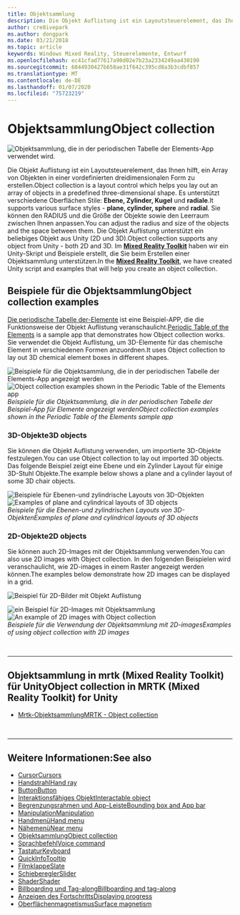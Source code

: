 ```yaml
---
title: Objektsammlung
description: Die Objekt Auflistung ist ein Layoutsteuerelement, das Ihnen hilft, ein Array von Objekten in einer vordefinierten dreidimensionalen Form zu erstellen.
author: cre8ivepark
ms.author: dongpark
ms.date: 03/21/2018
ms.topic: article
keywords: Windows Mixed Reality, Steuerelemente, Entwurf
ms.openlocfilehash: ec41cfad77617a90d02e7b23a2334249aa430190
ms.sourcegitcommit: 6844930427b658ae31f642c395cd8a3b3cdbf857
ms.translationtype: MT
ms.contentlocale: de-DE
ms.lasthandoff: 01/07/2020
ms.locfileid: "75723219"
---
```

# <a name="object-collection"></a><span data-ttu-id="82016-104">Objektsammlung</span><span class="sxs-lookup"><span data-stu-id="82016-104">Object collection</span></span>

![Objektsammlung, die in der periodischen Tabelle der Elements-App verwendet wird.](images/UX/UX_Hero_ObjectCollection.jpg)<br>


<span data-ttu-id="82016-106">Die Objekt Auflistung ist ein Layoutsteuerelement, das Ihnen hilft, ein Array von Objekten in einer vordefinierten dreidimensionalen Form zu erstellen.</span><span class="sxs-lookup"><span data-stu-id="82016-106">Object collection is a layout control which helps you lay out an array of objects in a predefined three-dimensional shape.</span></span> <span data-ttu-id="82016-107">Es unterstützt verschiedene Oberflächen Stile: **Ebene, Zylinder, Kugel** und **radiale**.</span><span class="sxs-lookup"><span data-stu-id="82016-107">It supports various surface styles - **plane, cylinder, sphere** and **radial**.</span></span> <span data-ttu-id="82016-108">Sie können den RADIUS und die Größe der Objekte sowie den Leerraum zwischen Ihnen anpassen.</span><span class="sxs-lookup"><span data-stu-id="82016-108">You can adjust the radius and size of the objects and the space between them.</span></span> <span data-ttu-id="82016-109">Die Objekt Auflistung unterstützt ein beliebiges Objekt aus Unity (2D und 3D).</span><span class="sxs-lookup"><span data-stu-id="82016-109">Object collection supports any object from Unity - both 2D and 3D.</span></span> <span data-ttu-id="82016-110">Im **[Mixed Reality Toolkit](https://microsoft.github.io/MixedRealityToolkit-Unity/Documentation/README_ObjectCollection.html)** haben wir ein Unity-Skript und Beispiele erstellt, die Sie beim Erstellen einer Objektsammlung unterstützen.</span><span class="sxs-lookup"><span data-stu-id="82016-110">In the **[Mixed Reality Toolkit](https://microsoft.github.io/MixedRealityToolkit-Unity/Documentation/README_ObjectCollection.html)**, we have created Unity script and examples that will help you create an object collection.</span></span>


## <a name="object-collection-examples"></a><span data-ttu-id="82016-111">Beispiele für die Objektsammlung</span><span class="sxs-lookup"><span data-stu-id="82016-111">Object collection examples</span></span>

<span data-ttu-id="82016-112">[Die periodische Tabelle der-Elemente](periodic-table-of-the-elements.md) ist eine Beispiel-APP, die die Funktionsweise der Objekt Auflistung veranschaulicht.</span><span class="sxs-lookup"><span data-stu-id="82016-112">[Periodic Table of the Elements](periodic-table-of-the-elements.md) is a sample app that demonstrates how Object collection works.</span></span> <span data-ttu-id="82016-113">Sie verwendet die Objekt Auflistung, um 3D-Elemente für das chemische Element in verschiedenen Formen anzuordnen.</span><span class="sxs-lookup"><span data-stu-id="82016-113">It uses Object collection to lay out 3D chemical element boxes in different shapes.</span></span>

<span data-ttu-id="82016-114">![Beispiele für die Objektsammlung, die in der periodischen Tabelle der Elements-App angezeigt werden](images/periodictable-collections-1000px.jpg)</span><span class="sxs-lookup"><span data-stu-id="82016-114">![Object collection examples shown in the Periodic Table of the Elements app](images/periodictable-collections-1000px.jpg)</span></span><br>
<span data-ttu-id="82016-115">*Beispiele für die Objektsammlung, die in der periodischen Tabelle der Beispiel-App für Elemente angezeigt werden*</span><span class="sxs-lookup"><span data-stu-id="82016-115">*Object collection examples shown in the Periodic Table of the Elements sample app*</span></span>

### <a name="3d-objects"></a><span data-ttu-id="82016-116">3D-Objekte</span><span class="sxs-lookup"><span data-stu-id="82016-116">3D objects</span></span>

<span data-ttu-id="82016-117">Sie können die Objekt Auflistung verwenden, um importierte 3D-Objekte festzulegen.</span><span class="sxs-lookup"><span data-stu-id="82016-117">You can use Object collection to lay out imported 3D objects.</span></span> <span data-ttu-id="82016-118">Das folgende Beispiel zeigt eine Ebene und ein Zylinder Layout für einige 3D-Stuhl Objekte.</span><span class="sxs-lookup"><span data-stu-id="82016-118">The example below shows a plane and a cylinder layout of some 3D chair objects.</span></span>

<span data-ttu-id="82016-119">![Beispiele für Ebenen-und zylindrische Layouts von 3D-Objekten](images/objectcollection-3dobjects-1000px.jpg)</span><span class="sxs-lookup"><span data-stu-id="82016-119">![Examples of plane and cylindrical layouts of 3D objects](images/objectcollection-3dobjects-1000px.jpg)</span></span><br>
<span data-ttu-id="82016-120">*Beispiele für die Ebenen-und zylindrischen Layouts von 3D-Objekten*</span><span class="sxs-lookup"><span data-stu-id="82016-120">*Examples of plane and cylindrical layouts of 3D objects*</span></span>

### <a name="2d-objects"></a><span data-ttu-id="82016-121">2D-Objekte</span><span class="sxs-lookup"><span data-stu-id="82016-121">2D objects</span></span>

<span data-ttu-id="82016-122">Sie können auch 2D-Images mit der Objektsammlung verwenden.</span><span class="sxs-lookup"><span data-stu-id="82016-122">You can also use 2D images with Object collection.</span></span> <span data-ttu-id="82016-123">In den folgenden Beispielen wird veranschaulicht, wie 2D-images in einem Raster angezeigt werden können.</span><span class="sxs-lookup"><span data-stu-id="82016-123">The examples below demonstrate how 2D images can be displayed in a grid.</span></span>

![Beispiel für 2D-Bilder mit Objekt Auflistung](images/940px-layout-3dobjects-3.jpg)

<span data-ttu-id="82016-125">![ein Beispiel für 2D-Images mit Objektsammlung](images/940px-layout-2dimages.jpg)</span><span class="sxs-lookup"><span data-stu-id="82016-125">![An example of 2D images with Object collection](images/940px-layout-2dimages.jpg)</span></span><br>
<span data-ttu-id="82016-126">*Beispiele für die Verwendung der Objektsammlung mit 2D-images*</span><span class="sxs-lookup"><span data-stu-id="82016-126">*Examples of using object collection with 2D images*</span></span>

<br>

---

## <a name="object-collection-in-mrtk-mixed-reality-toolkit-for-unity"></a><span data-ttu-id="82016-127">Objektsammlung in mrtk (Mixed Reality Toolkit) für Unity</span><span class="sxs-lookup"><span data-stu-id="82016-127">Object collection in MRTK (Mixed Reality Toolkit) for Unity</span></span>

* [<span data-ttu-id="82016-128">Mrtk-Objektsammlung</span><span class="sxs-lookup"><span data-stu-id="82016-128">MRTK - Object collection</span></span>](https://microsoft.github.io/MixedRealityToolkit-Unity/Documentation/README_ObjectCollection.html)


<br>

---


## <a name="see-also"></a><span data-ttu-id="82016-129">Weitere Informationen:</span><span class="sxs-lookup"><span data-stu-id="82016-129">See also</span></span>

* [<span data-ttu-id="82016-130">Cursor</span><span class="sxs-lookup"><span data-stu-id="82016-130">Cursors</span></span>](cursors.md)
* [<span data-ttu-id="82016-131">Handstrahl</span><span class="sxs-lookup"><span data-stu-id="82016-131">Hand ray</span></span>](point-and-commit.md)
* [<span data-ttu-id="82016-132">Button</span><span class="sxs-lookup"><span data-stu-id="82016-132">Button</span></span>](button.md)
* [<span data-ttu-id="82016-133">Interaktionsfähiges Objekt</span><span class="sxs-lookup"><span data-stu-id="82016-133">Interactable object</span></span>](interactable-object.md)
* [<span data-ttu-id="82016-134">Begrenzungsrahmen und App-Leiste</span><span class="sxs-lookup"><span data-stu-id="82016-134">Bounding box and App bar</span></span>](app-bar-and-bounding-box.md)
* [<span data-ttu-id="82016-135">Manipulation</span><span class="sxs-lookup"><span data-stu-id="82016-135">Manipulation</span></span>](direct-manipulation.md)
* [<span data-ttu-id="82016-136">Handmenü</span><span class="sxs-lookup"><span data-stu-id="82016-136">Hand menu</span></span>](hand-menu.md)
* [<span data-ttu-id="82016-137">Nähemenü</span><span class="sxs-lookup"><span data-stu-id="82016-137">Near menu</span></span>](near-menu.md)
* [<span data-ttu-id="82016-138">Objektsammlung</span><span class="sxs-lookup"><span data-stu-id="82016-138">Object collection</span></span>](object-collection.md)
* [<span data-ttu-id="82016-139">Sprachbefehl</span><span class="sxs-lookup"><span data-stu-id="82016-139">Voice command</span></span>](voice-input.md)
* [<span data-ttu-id="82016-140">Tastatur</span><span class="sxs-lookup"><span data-stu-id="82016-140">Keyboard</span></span>](keyboard.md)
* [<span data-ttu-id="82016-141">QuickInfo</span><span class="sxs-lookup"><span data-stu-id="82016-141">Tooltip</span></span>](tooltip.md)
* [<span data-ttu-id="82016-142">Filmklappe</span><span class="sxs-lookup"><span data-stu-id="82016-142">Slate</span></span>](slate.md)
* [<span data-ttu-id="82016-143">Schieberegler</span><span class="sxs-lookup"><span data-stu-id="82016-143">Slider</span></span>](slider.md)
* [<span data-ttu-id="82016-144">Shader</span><span class="sxs-lookup"><span data-stu-id="82016-144">Shader</span></span>](shader.md)
* [<span data-ttu-id="82016-145">Billboarding und Tag-along</span><span class="sxs-lookup"><span data-stu-id="82016-145">Billboarding and tag-along</span></span>](billboarding-and-tag-along.md)
* [<span data-ttu-id="82016-146">Anzeigen des Fortschritts</span><span class="sxs-lookup"><span data-stu-id="82016-146">Displaying progress</span></span>](progress.md)
* [<span data-ttu-id="82016-147">Oberflächenmagnetismus</span><span class="sxs-lookup"><span data-stu-id="82016-147">Surface magnetism</span></span>](surface-magnetism.md)

